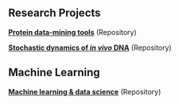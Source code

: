 ## Research Projects

**[Protein data-mining tools](https://github.com/spmielke/Protein-data-mining-tools)** (Repository)

**[Stochastic dynamics of *in vivo* DNA](https://github.com/spmielke/Stochastic-dynamics-of-in-vivo-DNA)** (Repository)

## Machine Learning

<!-- **[Logistic Regression - *Insurance Risk Classifier*](https://dataplatform.cloud.ibm.com/analytics/notebooks/v2/311241d9-6708-4fa2-8d1f-61688422a5a6/view?access_token=e4f458c98ee82a921877c971c2b1994cedcbd6e404110a4b84a8980d997eb852)** -->

**[Machine learning & data science](https://github.com/spmielke/Machine-learning-notebooks)** (Repository)

